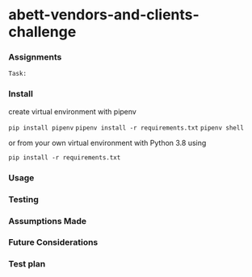 # abett-vendors-and-clients-challenge

### Assignments

```
Task:
```

### Install

create virtual environment with pipenv

`pip install pipenv`
`pipenv install -r requirements.txt`
`pipenv shell`

or from your own virtual environment with Python 3.8 using

`pip install -r requirements.txt`

### Usage

### Testing

### Assumptions Made

### Future Considerations

### Test plan

